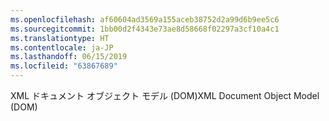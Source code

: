 ```yaml
---
ms.openlocfilehash: af60604ad3569a155aceb38752d2a99d6b9ee5c6
ms.sourcegitcommit: 1bb00d2f4343e73ae8d58668f02297a3cf10a4c1
ms.translationtype: HT
ms.contentlocale: ja-JP
ms.lasthandoff: 06/15/2019
ms.locfileid: "63867689"
---
```

<span data-ttu-id="10679-101">XML ドキュメント オブジェクト モデル (DOM)</span><span class="sxs-lookup"><span data-stu-id="10679-101">XML Document Object Model (DOM)</span></span>